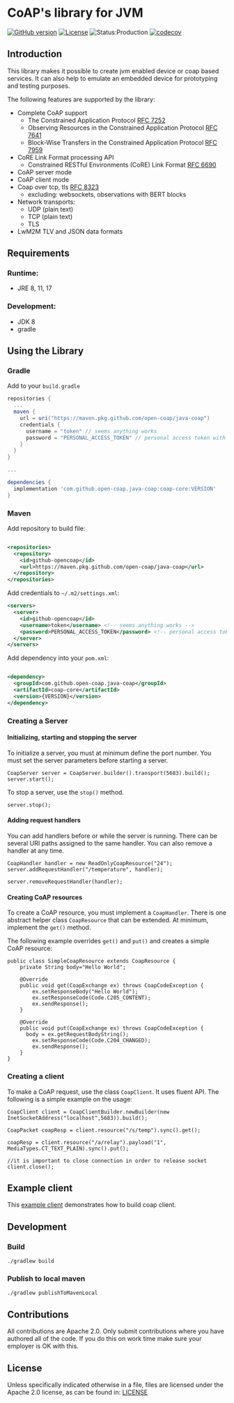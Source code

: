 CoAP's library for JVM
======================

[![GitHub version](https://badge.fury.io/gh/open-coap%2Fjava-coap.svg)](https://badge.fury.io/gh/open-coap%2Fjava-coap)
[![License](https://img.shields.io/badge/license-Apache%202.0-brightgreen.svg)](LICENSE)
![Status:Production](https://img.shields.io/badge/Project%20status-Production-brightgreen.svg)
[![codecov](https://codecov.io/gh/open-coap/java-coap/branch/master/graph/badge.svg?token=8XE69RTQIZ)](https://codecov.io/gh/open-coap/java-coap)

Introduction
------------

This library makes it possible to create jvm enabled device or coap based services. It can also help to emulate an
embedded device for prototyping and testing purposes.

The following features are supported by the library:

* Complete CoAP support
    - The Constrained Application Protocol [RFC 7252](https://tools.ietf.org/html/rfc7252)
    - Observing Resources in the Constrained Application Protocol [RFC 7641](https://tools.ietf.org/html/rfc7641)
    - Block-Wise Transfers in the Constrained Application Protocol [RFC 7959](https://tools.ietf.org/html/rfc7959)
* CoRE Link Format processing API
    - Constrained RESTful Environments (CoRE) Link Format [RFC 6690](https://tools.ietf.org/html/rfc6690)
* CoAP server mode
* CoAP client mode
* Coap over tcp, tls [RFC 8323](https://tools.ietf.org/html/rfc8323)
    - excluding: websockets, observations with BERT blocks
* Network transports:
    - UDP (plain text)
    - TCP (plain text)
    - TLS
* LwM2M TLV and JSON data formats

Requirements
------------

### Runtime:

* JRE 8, 11, 17

### Development:

* JDK 8
* gradle

Using the Library
-----------------

### Gradle

Add to your `build.gradle`

```groovy
repositories {
  ...
  maven {
    url = uri("https://maven.pkg.github.com/open-coap/java-coap")
    credentials {
      username = "token" // seems anything works
      password = "PERSONAL_ACCESS_TOKEN" // personal access token with the read:packages scope
    }
  }
}

...

dependencies {
  implementation 'com.github.open-coap.java-coap:coap-core:VERSION'
}
```

### Maven

Add repository to build file:

```xml

<repositories>
  <repository>
    <id>github-opencoap</id>
    <url>https://maven.pkg.github.com/open-coap/java-coap</url>
  </repository>
</repositories>
```    

Add credentials to `~/.m2/settings.xml`:
```xml
<servers>
  <server>
    <id>github-opencoap</id>
    <username>token</username> <!-- seems anything works -->
    <password>PERSONAL_ACCESS_TOKEN</password> <!-- personal access token with the read:packages scope -->
  </server>
</servers>
```

Add dependency into your `pom.xml`:

```xml

<dependency>
  <groupId>com.github.open-coap.java-coap</groupId>
  <artifactId>coap-core</artifactId>
  <version>{VERSION}</version>
</dependency>
```

### Creating a Server

#### Initializing, starting and stopping the server

To initialize a server, you must at minimum define the port number. You must set the server parameters before starting a server.

    CoapServer server = CoapServer.builder().transport(5683).build();
    server.start();

To stop a server, use the `stop()` method.
	
    server.stop();


#### Adding request handlers

You can add handlers before or while the server is running. There can be several URI paths assigned to the same handler. 
You can also remove a handler at any time.

    CoapHandler handler = new ReadOnlyCoapResource("24");
    server.addRequestHandler("/temperature", handler);
    
    server.removeRequestHandler(handler);



#### Creating CoAP resources

To create a CoAP resource, you must implement a `CoapHandler`. There is one abstract helper class `CoapResource` that can be extended. At minimum, implement the `get()` method. 

The following example overrides `get()` and `put()` and creates a simple CoAP resource:

    public class SimpleCoapResource extends CoapResource {
        private String body="Hello World";
        
        @Override
        public void get(CoapExchange ex) throws CoapCodeException {
            ex.setResponseBody("Hello World");
            ex.setResponseCode(Code.C205_CONTENT);
            ex.sendResponse();
        }
        
        @Override
        public void put(CoapExchange ex) throws CoapCodeException {
          body = ex.getRequestBodyString();        
            ex.setResponseCode(Code.C204_CHANGED);
            ex.sendResponse();
        }
    }

### Creating a client


To make a CoAP request, use the class `CoapClient`. It uses fluent API. The following is a simple example on the usage:

    CoapClient client = CoapClientBuilder.newBuilder(new InetSocketAddress("localhost",5683)).build();
    
    CoapPacket coapResp = client.resource("/s/temp").sync().get();
    
    coapResp = client.resource("/a/relay").payload("1", MediaTypes.CT_TEXT_PLAIN).sync().put();
        
    //it is important to close connection in order to release socket
    client.close();
    

Example client
--------------

This [example client](example-client) demonstrates how to build coap client.


Development
-----------

### Build

    ./gradlew build

### Publish to local maven

    ./gradlew publishToMavenLocal

Contributions
-------------

All contributions are Apache 2.0. Only submit contributions where you have authored all of the code. If you do this on work time make sure your employer is OK with this.

License
-------

Unless specifically indicated otherwise in a file, files are licensed under the Apache 2.0 license, as can be found in: [LICENSE](LICENSE)

